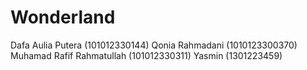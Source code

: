 # Wonderland
Dafa Aulia Putera (101012330144)
Qonia Rahmadani (1010123300370)
Muhamad Rafif Rahmatullah (101012330311)
Yasmin (1301223459)
